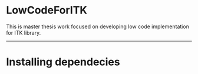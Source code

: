 # LowCodeForITK
This is master thesis work focused on developing low code implementation for ITK library.

---

# Installing dependecies